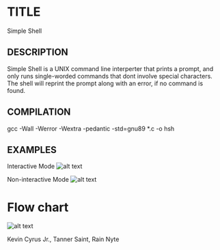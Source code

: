 # TITLE
Simple Shell 

## DESCRIPTION
Simple Shell is a UNIX command line interperter that prints a prompt, and  only runs single-worded commands that dont involve special characters. The shell will reprint the prompt along with an error, if no command is found. 
## COMPILATION
gcc -Wall -Werror -Wextra -pedantic -std=gnu89 *.c -o hsh
## EXAMPLES
Interactive Mode
![alt text](https://github.com/kevxcyj/atlas-simple_shell/assets/155566833/368772ef-8a50-487f-b220-ccb9b222e840)

Non-interactive Mode 
![alt text](https://github.com/kevxcyj/atlas-simple_shell/assets/155566833/2b77d010-dc51-4da5-a78e-4abf6392bd17)

# Flow chart
![alt text](https://github.com/kevxcyj/atlas-simple_shell/assets/155566833/c8af82cd-5892-4b32-9de5-e0c75fcb4ec5)



Kevin Cyrus Jr., Tanner Saint, Rain Nyte
